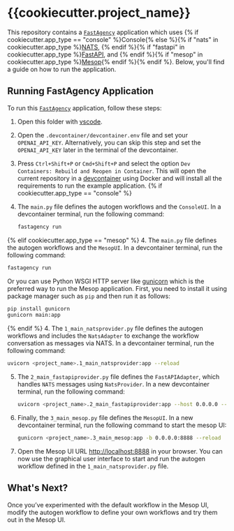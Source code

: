 # {{cookiecutter.project_name}}

This repository contains a [`FastAgency`](https://github.com/airtai/fastagency) application which uses {% if cookiecutter.app_type == "console" %}Console{% else %}{% if "nats" in cookiecutter.app_type %}[NATS](https://nats.io/), {% endif %}{% if "fastapi" in cookiecutter.app_type %}[FastAPI](https://fastapi.tiangolo.com/), and {% endif %}{% if "mesop" in cookiecutter.app_type %}[Mesop](https://google.github.io/mesop/){% endif %}{% endif %}. Below, you'll find a guide on how to run the application.

## Running FastAgency Application

To run this [`FastAgency`](https://github.com/airtai/fastagency) application, follow these steps:

1. Open this folder with [vscode](https://code.visualstudio.com/).

2. Open the `.devcontainer/devcontainer.env` file and set your `OPENAI_API_KEY`. Alternatively, you can skip this step and set the `OPENAI_API_KEY` later in the terminal of the devcontainer.

3. Press `Ctrl+Shift+P` or `Cmd+Shift+P` and select the option `Dev Containers: Rebuild and Reopen in Container`. This will open the current repository in a [devcontainer](https://code.visualstudio.com/docs/devcontainers/containers) using Docker and will install all the requirements to run the example application.
{% if cookiecutter.app_type == "console" %}
4. The `main.py` file defines the autogen workflows and the `ConsoleUI`. In a devcontainer terminal, run the following command:

   ```bash
   fastagency run
   ```
{% elif cookiecutter.app_type == "mesop" %}
4. The `main.py` file defines the autogen workflows and the `MesopUI`. In a devcontainer terminal, run the following command:

   ```bash
   fastagency run
   ```

   Or you can use Python WSGI HTTP server like [gunicorn](https://gunicorn.org/) which is the preferred way to run the Mesop application. First, you need to install it using package manager such as `pip` and then run it as follows:

   ```bash
   pip install gunicorn
   gunicorn main:app
   ```
{% endif %}
4. The `1_main_natsprovider.py` file defines the autogen workflows and includes the `NatsAdapter` to exchange the workflow conversation as messages via NATS. In a devcontainer terminal, run the following command:

   ```bash
   uvicorn <project_name>.1_main_natsprovider:app --reload
   ```

5. The `2_main_fastapiprovider.py` file defines the `FastAPIAdapter`, which handles `NATS` messages using `NatsProvider`. In a new devcontainer terminal, run the following command:

   ```bash
   uvicorn <project_name>.2_main_fastapiprovider:app --host 0.0.0.0 --port 8008 --reload
   ```

6. Finally, the `3_main_mesop.py` file defines the `MesopUI`. In a new devcontainer terminal, run the following command to start the mesop UI:

   ```bash
   gunicorn <project_name>.3_main_mesop:app -b 0.0.0.0:8888 --reload
   ```

7. Open the Mesop UI URL [http://localhost:8888](http://localhost:8888) in your browser. You can now use the graphical user interface to start and run the autogen workflow defined in the `1_main_natsprovider.py` file.

## What's Next?

Once you’ve experimented with the default workflow in the Mesop UI, modify the autogen workflow to define your own workflows and try them out in the Mesop UI.
